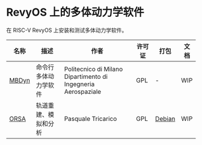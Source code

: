 # RevyOS 上的多体动力学软件

在 RISC-V RevyOS 上安装和测试多体动力学软件。

| 名称 | 描述 | 作者 | 许可证 | 打包 | 文档 |
|------|------|------|--------|------|------|
| [MBDyn](https://www.mbdyn.org/) | 命令行多体动力学软件 | Politecnico di Milano Dipartimento di Ingegneria Aerospaziale | GPL | - | WIP |
| [ORSA](http://orsa.sourceforge.net/) | 轨道重建、模拟和分析 | Pasquale Tricarico | GPL | [Debian](https://packages.debian.org/orsa) | WIP |
